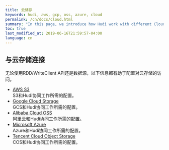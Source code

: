 ```yaml
---
title: 云储存
keywords: hudi, aws, gcp, oss, azure, cloud
permalink: /cn/docs/cloud.html
summary: "In this page, we introduce how Hudi work with different Cloud providers."
toc: true
last_modified_at: 2019-06-16T21:59:57-04:00
language: cn
---
```

 
## 与云存储连接

无论使用RDD/WriteClient API还是数据源，以下信息都有助于配置对云存储的访问。

 * [AWS S3](/cn/docs/s3_hoodie.html) <br/>
   S3和Hudi协同工作所需的配置。
 * [Google Cloud Storage](/cn/docs/gcs_hoodie.html) <br/>
   GCS和Hudi协同工作所需的配置。
 * [Alibaba Cloud OSS](/cn/docs/oss_hoodie.html) <br/>
   阿里云和Hudi协同工作所需的配置。
 * [Microsoft Azure](/cn/docs/azure_hoodie.html) <br/>
   Azure和Hudi协同工作所需的配置。
 * [Tencent Cloud Object Storage](/cn/docs/cos_hoodie.html) <br/>
   COS和Hudi协同工作所需的配置。
